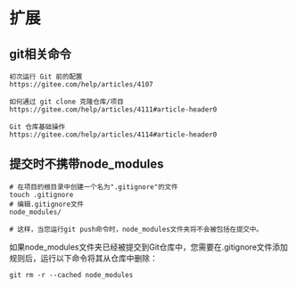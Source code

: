 # 扩展

## git相关命令

```
初次运行 Git 前的配置
https://gitee.com/help/articles/4107

如何通过 git clone 克隆仓库/项目
https://gitee.com/help/articles/4111#article-header0

Git 仓库基础操作
https://gitee.com/help/articles/4114#article-header0

```



## 提交时不携带node_modules

```shell
# 在项目的根目录中创建一个名为".gitignore"的文件
touch .gitignore
# 编辑.gitignore文件
node_modules/

# 这样，当您运行git push命令时，node_modules文件夹将不会被包括在提交中。
```

如果node_modules文件夹已经被提交到Git仓库中，您需要在.gitignore文件添加规则后，运行以下命令将其从仓库中删除：

```shell
git rm -r --cached node_modules
```

